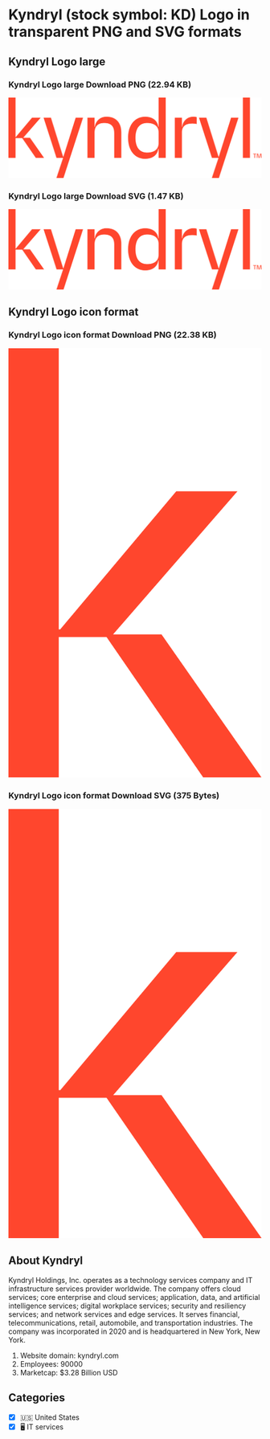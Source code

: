 # Kyndryl (stock symbol: KD) Logo in transparent PNG and SVG formats

## Kyndryl Logo large

### Kyndryl Logo large Download PNG (22.94 KB)

![Kyndryl Logo large Download PNG (22.94 KB)](/img/orig/KD_BIG-438b728f.png)

### Kyndryl Logo large Download SVG (1.47 KB)

![Kyndryl Logo large Download SVG (1.47 KB)](/img/orig/KD_BIG-c7803f37.svg)

## Kyndryl Logo icon format

### Kyndryl Logo icon format Download PNG (22.38 KB)

![Kyndryl Logo icon format Download PNG (22.38 KB)](/img/orig/KD-f1c759cb.png)

### Kyndryl Logo icon format Download SVG (375 Bytes)

![Kyndryl Logo icon format Download SVG (375 Bytes)](/img/orig/KD-8feec2b5.svg)

## About Kyndryl

Kyndryl Holdings, Inc. operates as a technology services company and IT infrastructure services provider worldwide. The company offers cloud services; core enterprise and cloud services; application, data, and artificial intelligence services; digital workplace services; security and resiliency services; and network services and edge services. It serves financial, telecommunications, retail, automobile, and transportation industries. The company was incorporated in 2020 and is headquartered in New York, New York.

1. Website domain: kyndryl.com
2. Employees: 90000
3. Marketcap: $3.28 Billion USD


## Categories
- [x] 🇺🇸 United States
- [x] 🖥️ IT services
